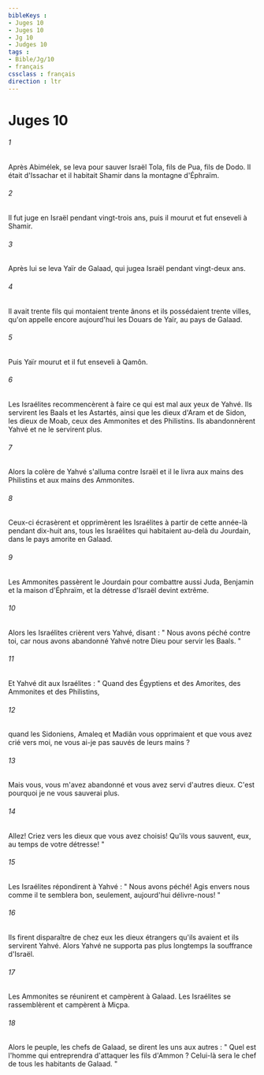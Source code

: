 ```yaml
---
bibleKeys : 
- Juges 10
- Juges 10
- Jg 10
- Judges 10
tags : 
- Bible/Jg/10
- français
cssclass : français
direction : ltr
---
```


# Juges 10

###### 1
Après Abimélek, se leva pour sauver Israël Tola, fils de Pua, fils de Dodo. Il était d'Issachar et il habitait Shamir dans la montagne d'Éphraïm. 
###### 2
Il fut juge en Israël pendant vingt-trois ans, puis il mourut et fut enseveli à Shamir. 
###### 3
Après lui se leva Yaïr de Galaad, qui jugea Israël pendant vingt-deux ans. 
###### 4
Il avait trente fils qui montaient trente ânons et ils possédaient trente villes, qu'on appelle encore aujourd'hui les Douars de Yaïr, au pays de Galaad. 
###### 5
Puis Yaïr mourut et il fut enseveli à Qamôn. 
###### 6
Les Israélites recommencèrent à faire ce qui est mal aux yeux de Yahvé. Ils servirent les Baals et les Astartés, ainsi que les dieux d'Aram et de Sidon, les dieux de Moab, ceux des Ammonites et des Philistins. Ils abandonnèrent Yahvé et ne le servirent plus. 
###### 7
Alors la colère de Yahvé s'alluma contre Israël et il le livra aux mains des Philistins et aux mains des Ammonites. 
###### 8
Ceux-ci écrasèrent et opprimèrent les Israélites à partir de cette année-là pendant dix-huit ans, tous les Israélites qui habitaient au-delà du Jourdain, dans le pays amorite en Galaad. 
###### 9
Les Ammonites passèrent le Jourdain pour combattre aussi Juda, Benjamin et la maison d'Éphraïm, et la détresse d'Israël devint extrême. 
###### 10
Alors les Israélites crièrent vers Yahvé, disant : " Nous avons péché contre toi, car nous avons abandonné Yahvé notre Dieu pour servir les Baals. " 
###### 11
Et Yahvé dit aux Israélites : " Quand des Égyptiens et des Amorites, des Ammonites et des Philistins, 
###### 12
quand les Sidoniens, Amaleq et Madiân vous opprimaient et que vous avez crié vers moi, ne vous ai-je pas sauvés de leurs mains ? 
###### 13
Mais vous, vous m'avez abandonné et vous avez servi d'autres dieux. C'est pourquoi je ne vous sauverai plus. 
###### 14
Allez! Criez vers les dieux que vous avez choisis! Qu'ils vous sauvent, eux, au temps de votre détresse! " 
###### 15
Les Israélites répondirent à Yahvé : " Nous avons péché! Agis envers nous comme il te semblera bon, seulement, aujourd'hui délivre-nous! " 
###### 16
Ils firent disparaître de chez eux les dieux étrangers qu'ils avaient et ils servirent Yahvé. Alors Yahvé ne supporta pas plus longtemps la souffrance d'Israël. 
###### 17
Les Ammonites se réunirent et campèrent à Galaad. Les Israélites se rassemblèrent et campèrent à Miçpa. 
###### 18
Alors le peuple, les chefs de Galaad, se dirent les uns aux autres : " Quel est l'homme qui entreprendra d'attaquer les fils d'Ammon ? Celui-là sera le chef de tous les habitants de Galaad. " 
